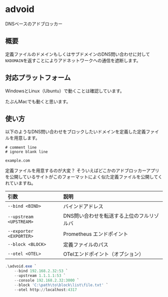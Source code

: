 advoid
===

DNSベースのアドブロッカー

## 概要

定義ファイルのドメインもしくはサブドメインのDNS問い合わせに対して`NXDOMAIN`を返すことによりアドネットワークへの通信を遮断します。

## 対応プラットフォーム

WindowsとLinux（Ubuntu）で動くことは確認しています。

たぶんMacでも動くと思います。

## 使い方

以下のようなDNS問い合わせをブロックしたいドメインを定義した定義ファイルを用意します。

```
# comment line
# ignore blank line

example.com
```

定義ファイルを用意するのが大変？
そういえばどこかのアドブロッカーアプリを公開しているサイトがこのフォーマットによく似た定義ファイルを公開してくれていますね。

| 引数                      | 説明                     |
|:------------------------|:-----------------------|
| `--bind <BIND>`         | バインドアドレス               |
| `--upstream <UPSTREAM>` | DNS問い合わせを転送する上位のフルリゾルバ |
| `--exporter <EXPORTER>` | Prometheus エンドポイント     |
| `--block <BLOCK>`       | 定義ファイルのパス              |
| `--otel <OTEL>`         | OTelエンドポイント（オプション）     |

``` powershell
.\advoid.exe `
    --bind 192.168.2.32:53 `
    --upstream 1.1.1.1:53 `
    --console 192.168.2.32:3000 `
    --block 'C:\path\to\block\list\file.txt' `
    --otel http://localhost:4317
```
